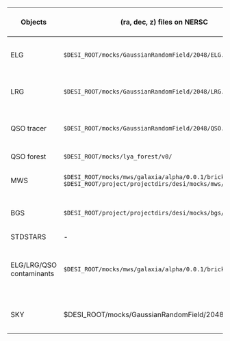 | Objects | (ra, dec, z) files on NERSC | Code to read Positions | Code to generate Spectra | Contact |
| ----- | -----------------------------| --------------------------| ---------------------------|---------|
| ELG |  `$DESI_ROOT/mocks/GaussianRandomField/2048/ELG.fits` | **Done** [Part of desitarget:master](https://github.com/desihub/desitarget/blob/master/py/desitarget/mock/io.py)| **Pending** Needs to be coupled to [desisim](https://github.com/desihub/desisim) | Javier Sanchez & David Kirkby|
| LRG |  `$DESI_ROOT/mocks/GaussianRandomField/2048/LRG.fits` | **Done** [Part of desitarget:master](https://github.com/desihub/desitarget/blob/master/py/desitarget/mock/io.py)| **Pending** Needs to be coupled to [desisim](https://github.com/desihub/desisim) | Javier Sanchez & David Kirkby|
| QSO tracer |  `$DESI_ROOT/mocks/GaussianRandomField/2048/QSO.fits` | **Done** [Part of desitarget:master](https://github.com/desihub/desitarget/blob/master/py/desitarget/mock/io.py)| **Pending** Needs to be coupled to [desisim](https://github.com/desihub/desisim) | Javier Sanchez & David Kirkby|
| QSO forest | `$DESI_ROOT/mocks/lya_forest/v0/` | **Done** [Part of desisim:lya_sims](https://github.com/desihub/desisim/tree/lya_sims) | **Done** [Part of desisim:lya_sims](https://github.com/desihub/desisim/tree/lya_sims) | Nicolas Busca|
|MWS| `$DESI_ROOT/mocks/mws/galaxia/alpha/0.0.1/bricks` `$DESI_ROOT/project/projectdirs/desi/mocks/mws/wd100pc` | **Done** [Part of desitarget:apc_mocks](https://github.com/desihub/desitarget/tree/apc_mocks/py/desitarget/mock) | **Pending** Needs to be coupled to [desisim](https://github.com/desihub/desisim)| Andrew Cooper|
|BGS| `$DESI_ROOT/project/projectdirs/desi/mocks/bgs/MXXL` | **Done** [Part of desitarget:apc_mocks](https://github.com/desihub/desitarget/tree/apc_mocks/py/desitarget/mock) | **Pending** Needs to be coupled to [desisim](https://github.com/desihub/desisim)| Alex Smith & Shaun Cole|
|STDSTARS| - | -| - | -|
|ELG/LRG/QSO contaminants| `$DESI_ROOT/mocks/mws/galaxia/alpha/0.0.1/bricks` | **Done** in a private repo. | **Pending** Needs to be coupled to [desisim](https://github.com/desihub/desisim)| Javier Sanchez (code) & Andrew Cooper (data)|
|SKY| $DESI_ROOT/mocks/GaussianRandomField/2048/random.fits` | **Done** [Part of desitarget:master](https://github.com/desihub/desitarget/blob/master/py/desitarget/mock/io.py)| - | Javier Sanchez & David Kirkby|
